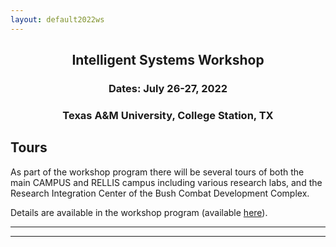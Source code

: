 ```yaml
---
layout: default2022ws
---
```


<h2 align="center">Intelligent Systems Workshop</h2>
<h3 align="center">Dates: July 26-27, 2022</h3>
<h3 align="center">Texas A&M University, College Station, TX</h3>

## Tours
As part of the workshop program there will be several tours of both the main CAMPUS and RELLIS campus including various research labs, and the Research Integration Center of the Bush Combat Development Complex.

Details are available in the workshop program (available <a href="https://docs.google.com/spreadsheets/d/1otmL4bkWHclOv1q6ODcpmVRHJh9VRp3JHxxfSIpLQsQ/edit?usp=sharing">here</a>).

* * *
* * *

<!-- --end-of-page-- -->
